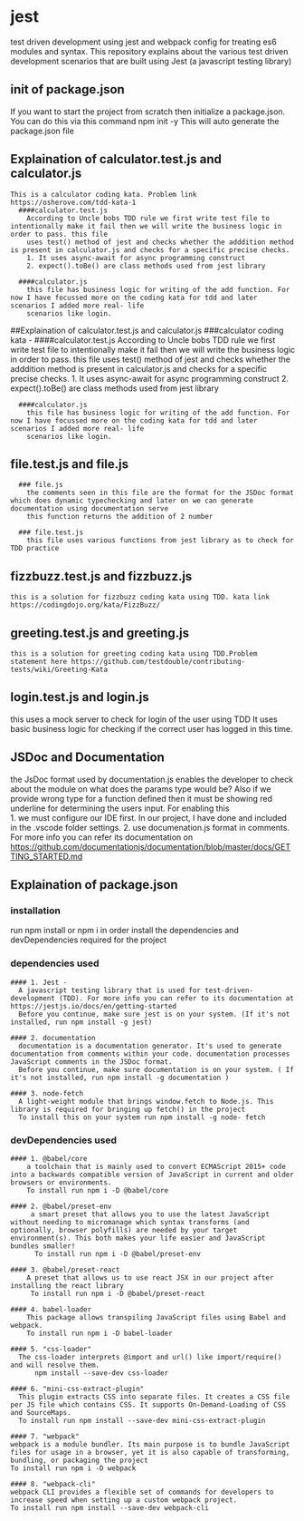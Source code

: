# jest
test driven development using jest and webpack config for treating es6 modules and syntax.
This repository explains about the various test driven development scenarios that are built using Jest (a javascript testing library) 

## init of package.json
If you want to start the project from scratch then initialize a package.json. You can do this via this command 
    npm init -y 
   This will auto generate the package.json file
## Explaination of calculator.test.js and calculator.js
    This is a calculator coding kata. Problem link https://osherove.com/tdd-kata-1
      ####calculator.test.js
        According to Uncle bobs TDD rule we first write test file to intentionally make it fail then we will write the business logic in order to pass. this file
        uses test() method of jest and checks whether the adddition method is present in calculator.js and checks for a specific precise checks.
        1. It uses async-await for async programming construct
        2. expect().toBe() are class methods used from jest library
     
      ####calculator.js
        this file has business logic for writing of the add function. For now I have focussed more on the coding kata for tdd and later scenarios I added more real- life
        scenarios like login.

##Explaination of calculator.test.js and calculator.js
    ###calculator coding kata -
      ####calculator.test.js
        According to Uncle bobs TDD rule we first write test file to intentionally make it fail then we will write the business logic in order to pass. this file
        uses test() method of jest and checks whether the adddition method is present in calculator.js and checks for a specific precise checks.
        1. It uses async-await for async programming construct
        2. expect().toBe() are class methods used from jest library
     
      ####calculator.js
        this file has business logic for writing of the add function. For now I have focussed more on the coding kata for tdd and later scenarios I added more real- life
        scenarios like login.

## file.test.js and file.js
      ### file.js
        the comments seen in this file are the format for the JSDoc format which does dynamic typechecking and later on we can generate documentation using documentation serve
        this function returns the addition of 2 number
     
      ### file.test.js
        this file uses various functions from jest library as to check for TDD practice
      
## fizzbuzz.test.js and fizzbuzz.js
    this is a solution for fizzbuzz coding kata using TDD. kata link https://codingdojo.org/kata/FizzBuzz/

## greeting.test.js and greeting.js
    this is a solution for greeting coding kata using TDD.Problem statement here https://github.com/testdouble/contributing-tests/wiki/Greeting-Kata

## login.test.js and login.js
  this uses a mock server to check for login of the user using TDD
    It uses basic business logic for checking if the correct user has logged in this time.
    
    
## JSDoc and Documentation
  the JsDoc format used by documentation.js enables the developer to check about the module on what does the params type would be? Also if we provide wrong type for a function defined 
  then it must be showing red underline for determining the users input.
  For enabling this  
    1. we must configure our IDE first. In our project, I have done and included in the .vscode folder settings.
    2. use documenation.js format in comments. For more info you can refer its documentation on https://github.com/documentationjs/documentation/blob/master/docs/GETTING_STARTED.md
  
## Explaination of package.json
### installation
run npm install or npm i in order install the dependencies and devDependencies required for the project

### dependencies used
    #### 1. Jest -
      A javascript testing library that is used for test-driven-development (TDD). For more info you can refer to its documentation at https://jestjs.io/docs/en/getting-started
      Before you continue, make sure jest is on your system. (If it's not installed, run npm install -g jest)
      
    #### 2. documentation 
      documentation is a documentation generator. It's used to generate documentation from comments within your code. documentation processes JavaScript comments in the JSDoc format.
      Before you continue, make sure documentation is on your system. ( If it's not installed, run npm install -g documentation )
    
    #### 3. node-fetch
      A light-weight module that brings window.fetch to Node.js. This library is required for bringing up fetch() in the project
      To install this on your system run npm install -g node- fetch

### devDependencies used
    #### 1. @babel/core
        a toolchain that is mainly used to convert ECMAScript 2015+ code into a backwards compatible version of JavaScript in current and older browsers or environments.
        To install run npm i -D @babel/core
        
    #### 2. @babel/preset-env
         a smart preset that allows you to use the latest JavaScript without needing to micromanage which syntax transforms (and optionally, browser polyfills) are needed by your target environment(s). This both makes your life easier and JavaScript bundles smaller!
          To install run npm i -D @babel/preset-env
          
    #### 3. @babel/preset-react
        A preset that allows us to use react JSX in our project after installing the react library
         To install run npm i -D @babel/preset-react
        
    #### 4. babel-loader
        This package allows transpiling JavaScript files using Babel and webpack.
        To install run npm i -D babel-loader
        
    #### 5. "css-loader"
      The css-loader interprets @import and url() like import/require() and will resolve them.
          npm install --save-dev css-loader
          
    #### 6. "mini-css-extract-plugin"
      This plugin extracts CSS into separate files. It creates a CSS file per JS file which contains CSS. It supports On-Demand-Loading of CSS and SourceMaps.
      To install run npm install --save-dev mini-css-extract-plugin

    #### 7. "webpack"
    webpack is a module bundler. Its main purpose is to bundle JavaScript files for usage in a browser, yet it is also capable of transforming, bundling, or packaging the project
    To install run npm i -D webpack
    
    #### 8. "webpack-cli"
    webpack CLI provides a flexible set of commands for developers to increase speed when setting up a custom webpack project.
    To install run npm install --save-dev webpack-cli
    


